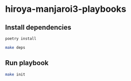 # hiroya-manjaroi3-playbooks

## Install dependencies

```bash
poetry install
```

```bash
make deps
```

## Run playbook

```bash
make init
```
